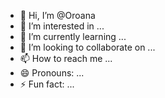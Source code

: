 - 👋 Hi, I’m @Oroana
- 👀 I’m interested in ...
- 🌱 I’m currently learning ...
- 💞️ I’m looking to collaborate on ...
- 📫 How to reach me ...
- 😄 Pronouns: ...
- ⚡ Fun fact: ...

<!---
Oroana/Oroana is a ✨ special ✨ repository because its `README.md` (this file) appears on your GitHub profile.
You can click the Preview link to take a look at your changes.
--->

